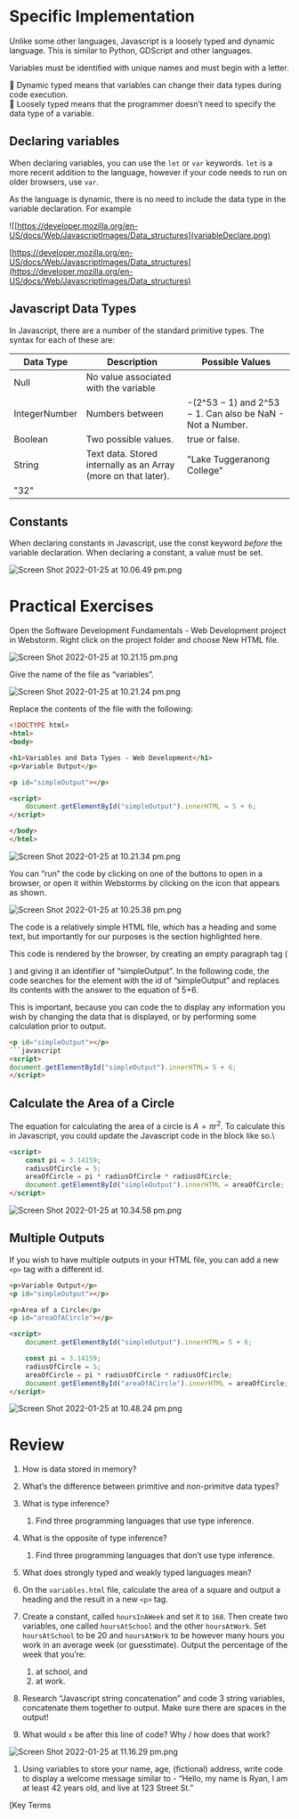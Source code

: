 # Specific Implementation

Unlike some other languages, Javascript is a loosely typed and dynamic language. This is similar to Python, GDScript and other languages.

Variables must be identified with unique names and must begin with a letter.

<aside>
💁 Dynamic typed means that variables can change their data types during code execution.

</aside>

<aside>
💁 Loosely typed means that the programmer doesn’t need to specify the data type of a variable.

</aside>

## Declaring variables

When declaring variables, you can use the `let` or `var` keywords. `let` is a more recent addition to the language, however if your code needs to run on older browsers, use `var`.

As the language is dynamic, there is no need to include the data type in the variable declaration. For example

![[https://developer.mozilla.org/en-US/docs/Web/JavascriptImages/Data_structures](variableDeclare.png)

[https://developer.mozilla.org/en-US/docs/Web/JavascriptImages/Data_structures](https://developer.mozilla.org/en-US/docs/Web/JavascriptImages/Data_structures)

## Javascript Data Types

In Javascript, there are a number of the standard primitive types. The syntax for each of these are:

| Data Type | Description | Possible Values |
| --- | --- | --- |
| Null | No value associated with the variable |  |
| IntegerNumber | Numbers between  | -(2^53 − 1) and 2^53 − 1. Can also be NaN - Not a Number. |
| Boolean | Two possible values. | true or false.  |
| String | Text data. Stored internally as an Array (more on that later). | "Lake Tuggeranong College"
"32" |


## Constants

When declaring constants in Javascript, use the const keyword *before* the variable declaration. When declaring a constant, a value must be set.

![Screen Shot 2022-01-25 at 10.06.49 pm.png](Notionimp/images/Screen_Shot_2022-01-25_at_10.06.49_pm.png)

# Practical Exercises

Open the Software Development Fundamentals - Web Development project in Webstorm. Right click on the project folder and choose New HTML file.

![Screen Shot 2022-01-25 at 10.21.15 pm.png](Notionimp/images/Screen_Shot_2022-01-25_at_10.21.15_pm.png)

Give the name of the file as “variables”.

![Screen Shot 2022-01-25 at 10.21.24 pm.png](Notionimp/images/Screen_Shot_2022-01-25_at_10.21.24_pm.png)

Replace the contents of the file with the following:

```html
<!DOCTYPE html>
<html>
<body>

<h1>Variables and Data Types - Web Development</h1>
<p>Variable Output</p>

<p id="simpleOutput"></p>

<script>
    document.getElementById("simpleOutput").innerHTML = 5 + 6;
</script>

</body>
</html>
```

![Screen Shot 2022-01-25 at 10.21.34 pm.png](Notionimp/images/Screen_Shot_2022-01-25_at_10.21.34_pm.png)

You can “run” the code by clicking on one of the buttons to open in a browser, or open it within Webstorms by clicking on the icon that appears as shown.

![Screen Shot 2022-01-25 at 10.25.38 pm.png](Notionimp/images/Screen_Shot_2022-01-25_at_10.25.38_pm.png)

The code is a relatively simple HTML file, which has a heading and some text, but importantly for our purposes is the section highlighted here.

This code is rendered by the browser, by creating an empty paragraph tag (<p>) and giving it an identifier of “simpleOutput”. In the following <script> </script> code, the code searches for the element with the id of “simpleOutput” and replaces its contents with the answer to the equation of 5+6.

This is important, because you can code the <script> </script> to display any information you wish by changing the data that is displayed, or by performing some calculation prior to output.

```html
<p id="simpleOutput"></p>
```javascript
<script>
document.getElementById("simpleOutput").innerHTML= 5 + 6;
</script>
```



## Calculate the Area of a Circle

The equation for calculating the area of a circle is $A = \pi r^2$. To calculate this in Javascript, you could update the Javascript code in the <script>..</script> block like so.\

```html
<script>
    const pi = 3.14159;
    radiusOfCircle = 5;
    areaOfCircle = pi * radiusOfCircle * radiusOfCircle;
    document.getElementById("simpleOutput").innerHTML = areaOfCircle;
</script>
```

![Screen Shot 2022-01-25 at 10.34.58 pm.png](Notionimp/images/Screen_Shot_2022-01-25_at_10.34.58_pm.png)

## Multiple Outputs

If you wish to have multiple outputs in your HTML file, you can add a new `<p>` tag with a different id.

```html
<p>Variable Output</p>
<p id="simpleOutput"></p>

<p>Area of a Circle</p>
<p id="areaOfACircle"></p>

<script>
	document.getElementById("simpleOutput").innerHTML= 5 + 6;

	const pi = 3.14159;
	radiusOfCircle = 5;
	areaOfCircle = pi * radiusOfCircle * radiusOfCircle;
	document.getElementById("areaOfACircle").innerHTML = areaOfCircle;
</script>
```




![Screen Shot 2022-01-25 at 10.48.24 pm.png](Notionimp/images/Screen_Shot_2022-01-25_at_10.48.24_pm.png)

# Review

1. How is data stored in memory?
2. What’s the difference between primitive and non-primitve data types?
3. What is type inference?
    1. Find three programming languages that use type inference.
4. What is the opposite of type inference?
    1. Find three programming languages that don’t use type inference.
5. What does strongly typed and weakly typed languages mean?
6. On the `variables.html` file, calculate the area of a square and output a heading and the result in a new `<p>` tag.
7. Create a constant, called `hoursInAWeek` and set it to `168`. Then create two variables, one called `hoursAtSchool` and the other `hoursAtWork`. Set `hoursAtSchool` to be 20 and `hoursAtWork` to be however many hours you work in an average week (or guesstimate). Output the percentage of the week that you’re:
    1. at school, and 
    2. at work.
8. Research “Javascript string concatenation” and code 3 string variables, concatenate them together to output. Make sure there are spaces in the output!

1. What would `x` be after this line of code? Why / how does that work? 

![Screen Shot 2022-01-25 at 11.16.29 pm.png](Notionimp/images/Screen_Shot_2022-01-25_at_11.16.29_pm.png)

1. Using variables to store your name, age, (fictional) address, write code to display a welcome message similar to - “Hello, my name is Ryan, I am at least 42 years old, and live at 123 Street St.”

[Key Terms